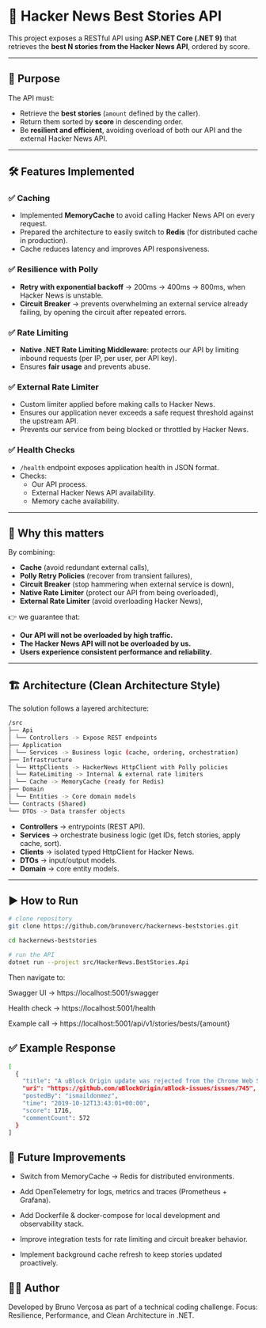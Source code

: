 # 🚀 Hacker News Best Stories API

This project exposes a RESTful API using **ASP.NET Core (.NET 9)** that retrieves the **best N stories from the Hacker News API**, ordered by score.

---

## 📌 Purpose
The API must:
- Retrieve the **best stories** (`amount` defined by the caller).
- Return them sorted by **score** in descending order.
- Be **resilient and efficient**, avoiding overload of both our API and the external Hacker News API.

---

## 🛠️ Features Implemented

### ✅ Caching
- Implemented **MemoryCache** to avoid calling Hacker News API on every request.
- Prepared the architecture to easily switch to **Redis** (for distributed cache in production).
- Cache reduces latency and improves API responsiveness.

### ✅ Resilience with Polly
- **Retry with exponential backoff** → 200ms → 400ms → 800ms, when Hacker News is unstable.
- **Circuit Breaker** → prevents overwhelming an external service already failing, by opening the circuit after repeated errors.

### ✅ Rate Limiting
- **Native .NET Rate Limiting Middleware**: protects our API by limiting inbound requests (per IP, per user, per API key).
- Ensures **fair usage** and prevents abuse.

### ✅ External Rate Limiter
- Custom limiter applied before making calls to Hacker News.
- Ensures our application never exceeds a safe request threshold against the upstream API.
- Prevents our service from being blocked or throttled by Hacker News.

### ✅ Health Checks
- `/health` endpoint exposes application health in JSON format.
- Checks:
  - Our API process.
  - External Hacker News API availability.
  - Memory cache availability.

---

## 🔐 Why this matters

By combining:
- **Cache** (avoid redundant external calls),
- **Polly Retry Policies** (recover from transient failures),
- **Circuit Breaker** (stop hammering when external service is down),
- **Native Rate Limiter** (protect our API from being overloaded),
- **External Rate Limiter** (avoid overloading Hacker News),

👉 we guarantee that:
- **Our API will not be overloaded by high traffic.**
- **The Hacker News API will not be overloaded by us.**
- **Users experience consistent performance and reliability.**

---

## 🏗️ Architecture (Clean Architecture Style)

The solution follows a layered architecture:

```bash
/src
├── Api
│ └── Controllers -> Expose REST endpoints
├── Application
│ └── Services -> Business logic (cache, ordering, orchestration)
├── Infrastructure
│ └── HttpClients -> HackerNews HttpClient with Polly policies
│ └── RateLimiting -> Internal & external rate limiters
│ └── Cache -> MemoryCache (ready for Redis)
├── Domain
│ └── Entities -> Core domain models
└── Contracts (Shared)
└── DTOs -> Data transfer objects
```


- **Controllers** → entrypoints (REST API).  
- **Services** → orchestrate business logic (get IDs, fetch stories, apply cache, sort).  
- **Clients** → isolated typed HttpClient for Hacker News.  
- **DTOs** → input/output models.  
- **Domain** → core entity models.  

---

## ▶️ How to Run

```bash
# clone repository
git clone https://github.com/brunoverc/hackernews-beststories.git

cd hackernews-beststories

# run the API
dotnet run --project src/HackerNews.BestStories.Api
```

Then navigate to:

Swagger UI → https://localhost:5001/swagger

Health check → https://localhost:5001/health

Example call → https://localhost:5001/api/v1/stories/bests/{amount}

## ✅ Example Response

```bash
[
  {
    "title": "A uBlock Origin update was rejected from the Chrome Web Store",
    "uri": "https://github.com/uBlockOrigin/uBlock-issues/issues/745",
    "postedBy": "ismaildonmez",
    "time": "2019-10-12T13:43:01+00:00",
    "score": 1716,
    "commentCount": 572
  }
]
```

## 🔮 Future Improvements

- Switch from MemoryCache → Redis for distributed environments.

- Add OpenTelemetry for logs, metrics and traces (Prometheus + Grafana).

- Add Dockerfile & docker-compose for local development and observability stack.

- Improve integration tests for rate limiting and circuit breaker behavior.

- Implement background cache refresh to keep stories updated proactively.

## 👨‍💻 Author

Developed by Bruno Verçosa as part of a technical coding challenge.
Focus: Resilience, Performance, and Clean Architecture in .NET.

